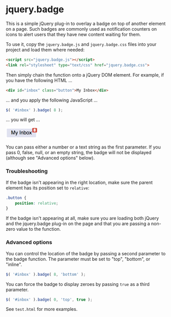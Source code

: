 # jquery.badge

This is a simple jQuery plug-in to overlay a badge on top of another element on a page. Such badges are commonly used as notification counters on icons to alert users that they have new content waiting for them.

To use it, copy the `jquery.badge.js` and `jquery.badge.css` files into your project and load them where needed:
```html
<script src="jquery.badge.js"></script>
<link rel="stylesheet" type="text/css" href="jquery.badge.css">
```

Then simply chain the function onto a jQuery DOM element. For example, if you have the following HTML ...
```html
<div id="inbox" class="button">My Inbox</div>
```

... and you apply the following JavaScript ...
```javascript
$( '#inbox' ).badge( 8 );
```

... you will get ...

![button with badge](example.png)

You can pass either a number or a text string as the first parameter. If you pass 0, false, null, or an empty string, the badge will not be displayed (although see "Advanced options" below).

### Troubleshooting
If the badge isn't appearing in the right location, make sure the parent element has its position set to `relative`:
```css
.button {
	position: relative;
}
```

If the badge isn't appearing at all, make sure you are loading both jQuery and the jquery.badge plug-in on the page and that you are passing a non-zero value to the function.

### Advanced options
You can control the location of the badge by passing a second parameter to the badge function. The parameter must be set to "top", "bottom", or "inline".
```javascript
$( '#inbox' ).badge( 8, 'bottom' );
```

You can force the badge to display zeroes by passing `true` as a third parameter.
```javascript
$( '#inbox' ).badge( 0, 'top', true );
```

See `test.html` for more examples.
